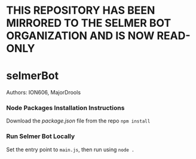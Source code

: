 # THIS REPOSITORY HAS BEEN MIRRORED TO THE SELMER BOT ORGANIZATION AND IS NOW READ-ONLY

# selmerBot

Authors: ION606, MajorDrools

### Node Packages Installation Instructions
Download the _package.json_ file from the repo
`npm install`


### Run Selmer Bot Locally
Set the entry point to `main.js`, then run using `node .`
